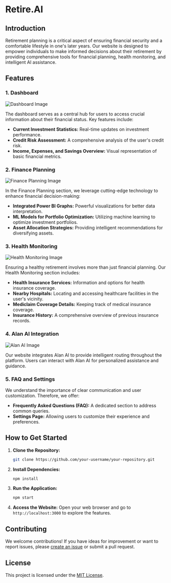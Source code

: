 # Retire.AI

## Introduction

Retirement planning is a critical aspect of ensuring financial security and a comfortable lifestyle in one's later years. Our website is designed to empower individuals to make informed decisions about their retirement by providing comprehensive tools for financial planning, health monitoring, and intelligent AI assistance.

## Features

### 1. Dashboard

![Dashboard Image](/images/dashboard.png)

The dashboard serves as a central hub for users to access crucial information about their financial status. Key features include:

- **Current Investment Statistics:** Real-time updates on investment performance.
- **Credit Risk Assessment:** A comprehensive analysis of the user's credit risk.
- **Income, Expenses, and Savings Overview:** Visual representation of basic financial metrics.

### 2. Finance Planning

![Finance Planning Image](/images/finance_planning.png)

In the Finance Planning section, we leverage cutting-edge technology to enhance financial decision-making:

- **Integrated Power BI Graphs:** Powerful visualizations for better data interpretation.
- **ML Models for Portfolio Optimization:** Utilizing machine learning to optimize investment portfolios.
- **Asset Allocation Strategies:** Providing intelligent recommendations for diversifying assets.

### 3. Health Monitoring

![Health Monitoring Image](/images/health_monitoring.png)

Ensuring a healthy retirement involves more than just financial planning. Our Health Monitoring section includes:

- **Health Insurance Services:** Information and options for health insurance coverage.
- **Nearby Hospitals:** Locating and accessing healthcare facilities in the user's vicinity.
- **Mediclaim Coverage Details:** Keeping track of medical insurance coverage.
- **Insurance History:** A comprehensive overview of previous insurance records.

### 4. Alan AI Integration

![Alan AI Image](/images/alan_ai.png)

Our website integrates Alan AI to provide intelligent routing throughout the platform. Users can interact with Alan AI for personalized assistance and guidance.

### 5. FAQ and Settings

We understand the importance of clear communication and user customization. Therefore, we offer:

- **Frequently Asked Questions (FAQ):** A dedicated section to address common queries.
- **Settings Page:** Allowing users to customize their experience and preferences.

## How to Get Started

1. **Clone the Repository:**
   ```bash
   git clone https://github.com/your-username/your-repository.git
   ```

2. **Install Dependencies:**
   ```bash
   npm install
   ```

3. **Run the Application:**
   ```bash
   npm start
   ```

4. **Access the Website:**
   Open your web browser and go to `http://localhost:3000` to explore the features.

## Contributing

We welcome contributions! If you have ideas for improvement or want to report issues, please [create an issue](https://github.com/your-username/your-repository/issues) or submit a pull request.

## License

This project is licensed under the [MIT License](LICENSE.md).
